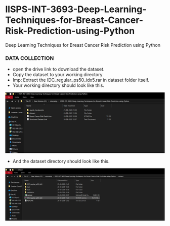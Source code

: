 # llSPS-INT-3693-Deep-Learning-Techniques-for-Breast-Cancer-Risk-Prediction-using-Python
Deep Learning Techniques for Breast Cancer Risk Prediction using Python

### DATA COLLECTION
* open the drive link to download the dataset.
* Copy the dataset to your working directory
* Imp: Extract the IDC_regular_ps50_idx5.rar in dataset folder itself.
* Your working directory should look like this.

![img1](https://github.com/SmartPracticeschool/llSPS-INT-3693-Deep-Learning-Techniques-for-Breast-Cancer-Risk-Prediction-using-Python/blob/master/one_img.JPG)

* And the dataset directory should look like this.

![img2](https://github.com/SmartPracticeschool/llSPS-INT-3693-Deep-Learning-Techniques-for-Breast-Cancer-Risk-Prediction-using-Python/blob/master/sec_img.JPG)

